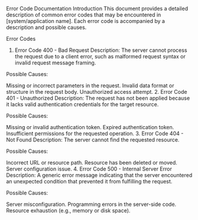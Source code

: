 Error Code Documentation
Introduction
This document provides a detailed description of common error codes that may be encountered in [system/application name]. Each error code is accompanied by a description and possible causes.

Error Codes
1. Error Code 400 - Bad Request
Description: The server cannot process the request due to a client error, such as malformed request syntax or invalid request message framing.

Possible Causes:

Missing or incorrect parameters in the request.
Invalid data format or structure in the request body.
Unauthorized access attempt.
2. Error Code 401 - Unauthorized
Description: The request has not been applied because it lacks valid authentication credentials for the target resource.

Possible Causes:

Missing or invalid authentication token.
Expired authentication token.
Insufficient permissions for the requested operation.
3. Error Code 404 - Not Found
Description: The server cannot find the requested resource.

Possible Causes:

Incorrect URL or resource path.
Resource has been deleted or moved.
Server configuration issue.
4. Error Code 500 - Internal Server Error
Description: A generic error message indicating that the server encountered an unexpected condition that prevented it from fulfilling the request.

Possible Causes:

Server misconfiguration.
Programming errors in the server-side code.
Resource exhaustion (e.g., memory or disk space).

